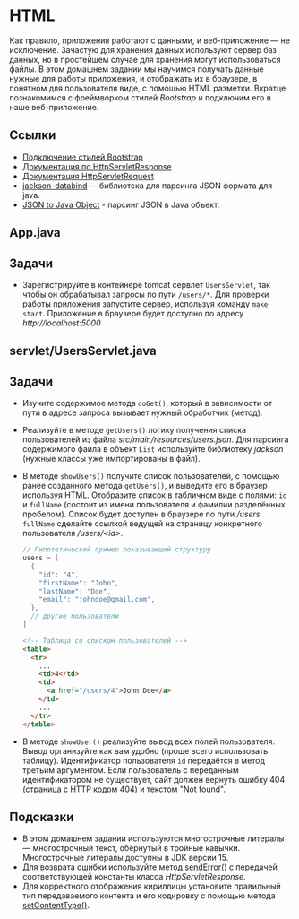 # HTML

Как правило, приложения работают с данными, и веб-приложение — не исключение. Зачастую для хранения данных используют сервер баз данных, но в простейшем случае для хранения могут использоваться файлы. В этом домашнем задании мы научимся получать данные нужные для работы приложения, и отображать их в браузере, в понятном для пользователя виде, с помощью HTML разметки. Вкратце познакомимся с фреймворком стилей *Bootstrap* и подключим его в наше веб-приложение.

## Ссылки

* [Подключение стилей Bootstrap](https://getbootstrap.com/docs/5.1/getting-started/introduction/#css)
* [Документация по HttpServletResponse](https://javaee.github.io/javaee-spec/javadocs/javax/servlet/http/HttpServletResponse.html)
* [Документация HttpServletRequest](https://javaee.github.io/javaee-spec/javadocs/javax/servlet/http/HttpServletRequest.html)
* [jackson-databind](https://github.com/FasterXML/jackson-databind) — библиотека для парсинга JSON формата для java.
* [JSON to Java Object](https://www.baeldung.com/jackson-object-mapper-tutorial#2-json-to-java-object) - парсинг JSON в Java объект.

## App.java

## Задачи

* Зарегистрируйте в контейнере tomcat сервлет `UsersServlet`, так чтобы он обрабатывал запросы по пути `/users/*`. Для проверки работы приложения запустите сервер, используя команду `make start`. Приложение в браузере будет доступно по адресу *http://localhost:5000*

## servlet/UsersServlet.java

## Задачи

* Изучите содержимое метода `doGet()`, который в зависимости от пути в адресе запроса вызывает нужный обработчик (метод).
* Реализуйте в методе `getUsers()` логику получения списка пользователей из файла *src/main/resources/users.json*. Для парсинга содержимого файла в объект `List` используйте библиотеку *jackson* (нужные классы уже импортированы в файл).
* В методе `showUsers()` получите список пользователей, с помощью ранее созданного метода `getUsers()`, и выведите его в браузер используя HTML. Отобразите список в табличном виде с полями: `id` и `fullName` (состоит из имени пользователя и фамилии разделённых пробелом). Список будет доступен в браузере по пути */users*. `fullName` сделайте ссылкой ведущей на страницу конкретного пользователя */users/\<id\>*.

  ```java
  // Гипотетический пример показывающий структуру
  users = [
    {
      "id": "4",
      "firstName": "John",
      "lastName": "Doe",
      "email": "johndoe@gmail.com",
    },
    // другие пользователи
  ]
  ```

  ```html
  <!-- Таблица со списком пользователей -->
  <table>
    <tr>
      ...
      <td>4</td>
      <td>
        <a href="/users/4">John Doe</a>
      </td>
      ...
    </tr>
  </table>
  ```

* В методе `showUser()` реализуйте вывод всех полей пользователя. Вывод организуйте как вам удобно (проще всего использовать таблицу). Идентификатор пользователя `id` передаётся в метод третьим аргументом. Если пользователь с переданным идентификатором не существует, сайт должен вернуть ошибку 404 (страница с HTTP кодом 404) и текстом "Not found".

## Подсказки

* В этом домашнем задании используются многострочные литералы — многострочный текст, обёрнутый в тройные кавычки. Многострочные литералы доступны в JDK версии 15.
* Для возврата ошибки используйте метод [sendError()](https://javaee.github.io/javaee-spec/javadocs/javax/servlet/http/HttpServletResponse.html#sendError-int-) с передачей соответствующей константы класса *HttpServletResponse*.
* Для корректного отображения кириллицы установите правильный тип передаваемого контента и его кодировку с помощью метода [setContentType()](https://javaee.github.io/javaee-spec/javadocs/javax/servlet/ServletResponse.html#setContentType-java.lang.String-).
